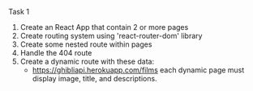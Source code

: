 Task 1
1. Create an React App that contain 2 or more pages
2. Create routing system using 'react-router-dom' library
3. Create some nested route within pages
4. Handle the 404 route
5. Create a dynamic route with these data:
   - https://ghibliapi.herokuapp.com/films
   each dynamic page must display image, title, and descriptions.
